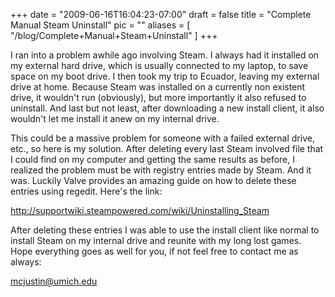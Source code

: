 
+++
date = "2009-06-16T16:04:23-07:00"
draft = false
title = "Complete Manual Steam Uninstall"
pic = ""
aliases = [
  "/blog/Complete+Manual+Steam+Uninstall"
]
+++

<p>
    I ran into a problem awhile ago involving Steam.  I always had it installed on my external hard
    drive, which is usually connected to my laptop, to save space on my boot drive.  I then took my
    trip to Ecuador, leaving my external drive at home.  Because Steam was installed on a currently
    non existent drive, it wouldn't run (obviously), but more importantly it also refused to uninstall.
    And last but not least, after downloading a new install client, it also wouldn't let me install it
    anew on my internal drive.  
    </p>
    <p>
    This could be a massive problem for someone with a failed external drive, etc., so here is my
    solution.  After deleting every last Steam involved file that I could find on my computer and
    getting the same results as before, I realized the problem must be with registry entries made
    by Steam.  And it was.  Luckily Valve provides an amazing guide on how to delete these entries
    using regedit.  Here's the link:
    </p>    
    <p>
    <a href = "http://supportwiki.steampowered.com/wiki/Uninstalling_Steam">http://supportwiki.steampowered.com/wiki/Uninstalling_Steam</a>
    </p>
    <p>
    After deleting these entries I was able to use the install client like normal to install Steam
    on my internal drive and reunite with my long lost games.  Hope everything goes as well for you,
    if not feel free to contact me as always:
    </p>
    <p>
    <a href = "mailto: justin@justinmccandless.com"> mcjustin@umich.edu </a>    
    </p>